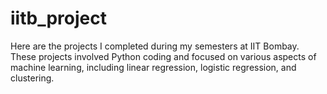 # iitb_project
Here are the projects I completed during my semesters at IIT Bombay. These projects involved Python coding and focused on various aspects of machine learning, including linear regression, logistic regression, and clustering.
